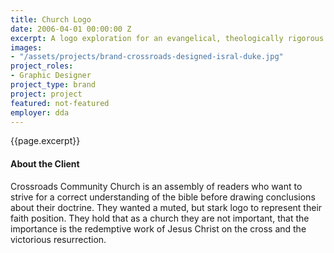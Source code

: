 ```yaml
---
title: Church Logo
date: 2006-04-01 00:00:00 Z
excerpt: A logo exploration for an evangelical, theologically rigorous assembly.
images:
- "/assets/projects/brand-crossroads-designed-isral-duke.jpg"
project_roles:
- Graphic Designer
project_type: brand
project: project
featured: not-featured
employer: dda
---
```

<p class="lead">{{page.excerpt}}</p>

#### About the Client

Crossroads Community Church is an assembly of readers who want to strive for a correct understanding of the bible before drawing conclusions about their doctrine. They wanted a muted, but stark logo to represent their faith position. They hold that as a church they are not important, that the importance is the redemptive work of Jesus Christ on the cross and the victorious resurrection.
